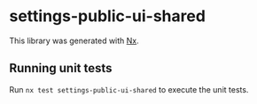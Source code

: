 # settings-public-ui-shared

This library was generated with [Nx](https://nx.dev).

## Running unit tests

Run `nx test settings-public-ui-shared` to execute the unit tests.

